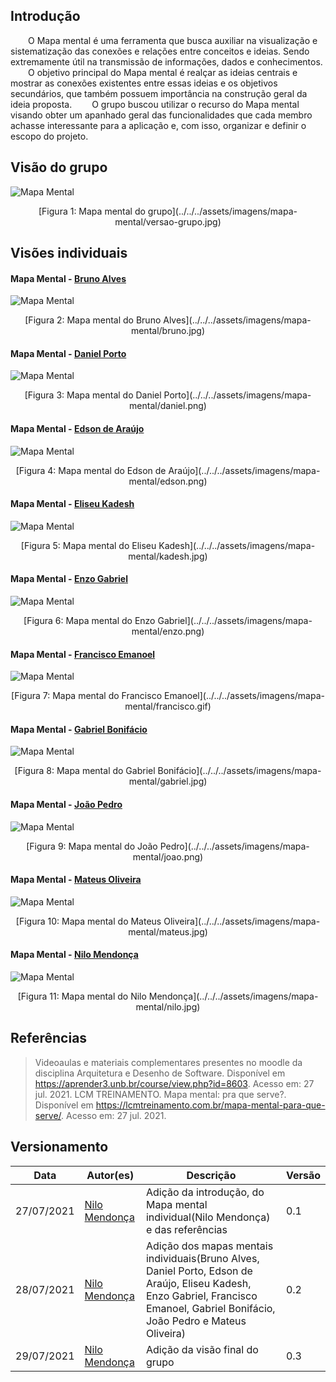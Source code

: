 ## Introdução
&emsp;&emsp;O Mapa mental é uma ferramenta que busca auxiliar na visualização e sistematização das conexões e relações entre conceitos e ideias. Sendo extremamente útil na transmissão de informações, dados e conhecimentos.
&emsp;&emsp;O objetivo principal do Mapa mental é realçar as ideias centrais e mostrar as conexões existentes entre essas ideias e os objetivos secundários, que também possuem importância na construção geral da ideia proposta.
&emsp;&emsp;O grupo buscou utilizar o recurso do Mapa mental visando obter um apanhado geral das funcionalidades que cada membro achasse interessante para a aplicação e, com isso, organizar e definir o escopo do projeto.

## Visão do grupo
![Mapa Mental](../../../assets/imagens/mapa-mental/versao-grupo.jpg)
<center>[Figura 1: Mapa mental do grupo](../../../assets/imagens/mapa-mental/versao-grupo.jpg)</center>

## Visões individuais
#### Mapa Mental - [Bruno Alves](https://github.com/Bruno-Felix)
![Mapa Mental](../../../assets/imagens/mapa-mental/bruno.jpg)
<center>[Figura 2: Mapa mental do Bruno Alves](../../../assets/imagens/mapa-mental/bruno.jpg)</center>

#### Mapa Mental - [Daniel Porto](https://github.com/DanielPortods)
![Mapa Mental](../../../assets/imagens/mapa-mental/daniel.png)
<center>[Figura 3: Mapa mental do Daniel Porto](../../../assets/imagens/mapa-mental/daniel.png)</center>

#### Mapa Mental - [Edson de Araújo](https://github.com/edsondearaujo)
![Mapa Mental](../../../assets/imagens/mapa-mental/edson.png)
<center>[Figura 4: Mapa mental do Edson de Araújo](../../../assets/imagens/mapa-mental/edson.png)</center>

#### Mapa Mental - [Eliseu Kadesh](https://github.com/eliseukadesh67)
![Mapa Mental](../../../assets/imagens/mapa-mental/kadesh.jpg)
<center>[Figura 5: Mapa mental do Eliseu Kadesh](../../../assets/imagens/mapa-mental/kadesh.jpg)</center>

#### Mapa Mental - [Enzo Gabriel](https://github.com/enzoggqs)
![Mapa Mental](../../../assets/imagens/mapa-mental/enzo.png)
<center>[Figura 6: Mapa mental do Enzo Gabriel](../../../assets/imagens/mapa-mental/enzo.png)</center>

#### Mapa Mental - [Francisco Emanoel](https://github.com/francisco1code)
![Mapa Mental](../../../assets/imagens/mapa-mental/francisco.gif)
<center>[Figura 7: Mapa mental do Francisco Emanoel](../../../assets/imagens/mapa-mental/francisco.gif)</center>

#### Mapa Mental - [Gabriel Bonifácio](https://github.com/gabrielbpn)
![Mapa Mental](../../../assets/imagens/mapa-mental/gabriel.jpg)
<center>[Figura 8: Mapa mental do Gabriel Bonifácio](../../../assets/imagens/mapa-mental/gabriel.jpg)</center>

#### Mapa Mental - [João Pedro](https://github.com/Joao-Pedro-Moura)
![Mapa Mental](../../../assets/imagens/mapa-mental/joao.png)
<center>[Figura 9: Mapa mental do João Pedro](../../../assets/imagens/mapa-mental/joao.png)</center>

#### Mapa Mental - [Mateus Oliveira](https://github.com/omateusp)
![Mapa Mental](../../../assets/imagens/mapa-mental/mateus.jpg)
<center>[Figura 10: Mapa mental do Mateus Oliveira](../../../assets/imagens/mapa-mental/mateus.jpg)</center>

#### Mapa Mental - [Nilo Mendonça](https://github.com/NiloMendonca)
![Mapa Mental](../../../assets/imagens/mapa-mental/nilo.jpg)
<center>[Figura 11: Mapa mental do Nilo Mendonça](../../../assets/imagens/mapa-mental/nilo.jpg)</center>

## Referências
> Videoaulas e materiais complementares presentes no moodle da disciplina Arquitetura e Desenho de Software. Disponível em <https://aprender3.unb.br/course/view.php?id=8603>. Acesso em: 27 jul. 2021.
> LCM TREINAMENTO. Mapa mental: pra que serve?. Disponível em <https://lcmtreinamento.com.br/mapa-mental-para-que-serve/>. Acesso em: 27 jul. 2021.

## Versionamento
| Data | Autor(es) | Descrição | Versão |
| -- | -- | -- | -- |
| 27/07/2021  | [Nilo Mendonça](https://github.com/NiloMendonca) | Adição da introdução, do Mapa mental individual(Nilo Mendonça) e das referências | 0.1 |
| 28/07/2021  | [Nilo Mendonça](https://github.com/NiloMendonca) | Adição dos mapas mentais individuais(Bruno Alves, Daniel Porto, Edson de Araújo, Eliseu Kadesh, Enzo Gabriel, Francisco Emanoel, Gabriel Bonifácio, João Pedro e Mateus Oliveira) | 0.2 |
| 29/07/2021  | [Nilo Mendonça](https://github.com/NiloMendonca) | Adição da visão final do grupo | 0.3 |